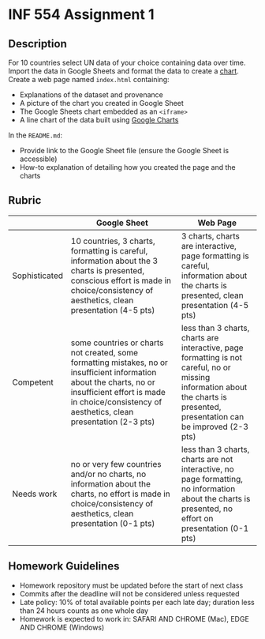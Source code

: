 # INF 554 Assignment 1

## Description 
For 10 countries select UN data of your choice containing data over time. Import the data in Google Sheets and format the data to create a [chart](https://support.google.com/docs/answer/63728). Create a web page named `index.html` containing:
- Explanations of the dataset and provenance
- A picture of the chart you created in Google Sheet
- The Google Sheets chart embedded as an `<iframe>`
- A line chart of the data built using [Google Charts](https://developers.google.com/chart/interactive/docs/)

In the `README.md`:
- Provide link to the Google Sheet file (ensure the Google Sheet is accessible)
- How-to explanation of detailing how you created the page and the charts

## Rubric

| 	        | Google Sheet	| Web Page |
| --------- | ------------- | -------- |
| Sophisticated	| 10 countries, 3 charts, formatting is careful, information about the 3 charts is presented, conscious effort is made in choice/consistency of aesthetics, clean presentation (4-5 pts) | 3 charts, charts are interactive, page formatting is careful, information about the charts is presented, clean presentation (4-5 pts) |
| Competent	| some countries or charts not created, some formatting mistakes, no or insufficient information about the charts, no or insufficient effort is made in choice/consistency of aesthetics, clean presentation (2-3 pts) |	less than 3 charts, charts are interactive, page formatting is not careful, no or missing information about the charts is presented, presentation can be improved (2-3 pts) |
| Needs work	| no or very few countries and/or no charts, no information about the charts, no effort is made in choice/consistency of aesthetics, clean presentation (0-1 pts)	| less than 3 charts, charts are not interactive, no page formatting, no information about the charts is presented, no effort on presentation (0-1 pts) |

## Homework Guidelines
- Homework repository must be updated before the start of next class
- Commits after the deadline will not be considered unless requested
- Late policy: 10% of total available points per each late day; duration less than 24 hours counts as one whole day
- Homework is expected to work in: SAFARI AND CHROME (Mac), EDGE AND CHROME (Windows)
